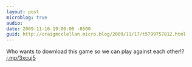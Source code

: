 ```yaml
---
layout: post
microblog: true
audio: 
date: 2009-11-16 19:00:00 -0500
guid: http://craigmcclellan.micro.blog/2009/11/17/t5799757812.html
---
```

Who wants to download this game so we can play against each other!? [j.mp/3xcuj5](http://j.mp/3xcuj5)
